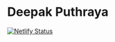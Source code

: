 # Deepak Puthraya

[![Netlify Status](https://api.netlify.com/api/v1/badges/aa90b84d-d2ef-4db3-a896-f5491033d75b/deploy-status)](https://app.netlify.com/sites/deepakputhraya/deploys)

